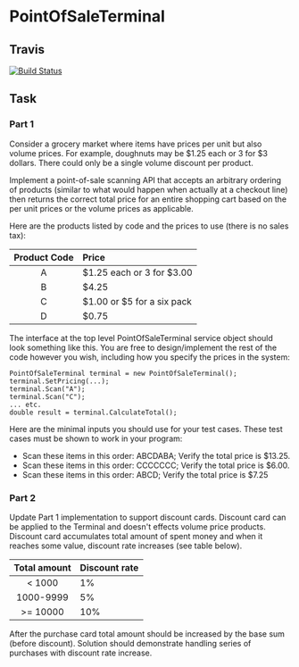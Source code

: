 # PointOfSaleTerminal

## Travis

[![Build Status](https://travis-ci.org/pugachAG/PointOfSaleTerminal.svg?branch=master)](https://travis-ci.org/pugachAG/PointOfSaleTerminal)

## Task 
### Part 1
Consider a grocery market where items have prices per unit but also volume prices. For example, doughnuts may be $1.25 each or 3 for $3 dollars. There could only be a single volume discount per product.

Implement a point-of-sale scanning API that accepts an arbitrary ordering of products (similar to what would happen when actually at a checkout line) then returns the correct total price for an entire shopping cart based on the per unit prices or the volume prices as applicable.

Here are the products listed by code and the prices to use (there is no sales tax):

| Product Code  | Price |
| :-----------: | :---- |
| A | $1.25 each or 3 for $3.00 |
| B | $4.25 |
| C | $1.00 or $5 for a six pack |
| D | $0.75 |


The interface at the top level PointOfSaleTerminal service object should look something like this. You are free to design/implement the rest of the code however you wish, including how you specify the prices in the system:

```
PointOfSaleTerminal terminal = new PointOfSaleTerminal();
terminal.SetPricing(...);
terminal.Scan("A");
terminal.Scan("C");
... etc.
double result = terminal.CalculateTotal();
```

Here are the minimal inputs you should use for your test cases. These test cases must be shown to work in your program:

* Scan these items in this order: ABCDABA; Verify the total price is $13.25.
* Scan these items in this order: CCCCCCC; Verify the total price is $6.00.
* Scan these items in this order: ABCD; Verify the total price is $7.25

### Part 2
Update Part 1 implementation to support discount cards. Discount card can be applied to the Terminal and doesn't effects volume price products. Discount card accumulates total amount of spent money and when it reaches some value, discount rate increases (see table below).

| Total amount  | Discount rate |
| :-----------: | :------------ |
| < 1000 | 1% |
| 1000-9999 | 5% |
| >= 10000 | 10% |

After the purchase card total amount should be increased by the base sum (before discount).
Solution should demonstrate handling series of purchases with discount rate increase.
